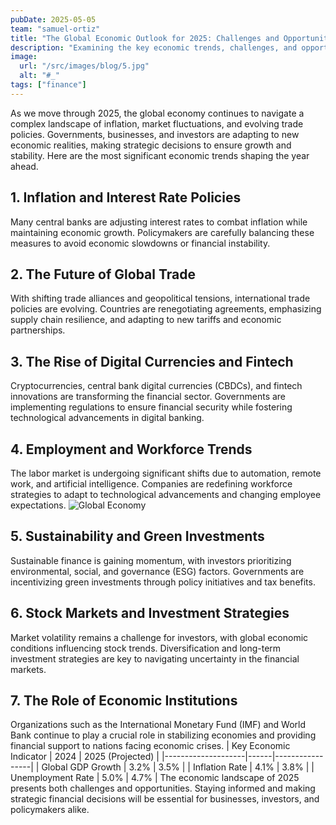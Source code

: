```yaml
---
pubDate: 2025-05-05
team: "samuel-ortiz"
title: "The Global Economic Outlook for 2025: Challenges and Opportunities"
description: "Examining the key economic trends, challenges, and opportunities shaping the global economy in 2025."
image:
  url: "/src/images/blog/5.jpg"
  alt: "#_"
tags: ["finance"]
---
```


As we move through 2025, the global economy continues to navigate a complex landscape of inflation, market fluctuations, and evolving trade policies. Governments, businesses, and investors are adapting to new economic realities, making strategic decisions to ensure growth and stability. Here are the most significant economic trends shaping the year ahead.

## 1. Inflation and Interest Rate Policies

Many central banks are adjusting interest rates to combat inflation while maintaining economic growth. Policymakers are carefully balancing these measures to avoid economic slowdowns or financial instability.

## 2. The Future of Global Trade

With shifting trade alliances and geopolitical tensions, international trade policies are evolving. Countries are renegotiating agreements, emphasizing supply chain resilience, and adapting to new tariffs and economic partnerships.

## 3. The Rise of Digital Currencies and Fintech

Cryptocurrencies, central bank digital currencies (CBDCs), and fintech innovations are transforming the financial sector. Governments are implementing regulations to ensure financial security while fostering technological advancements in digital banking.

## 4. Employment and Workforce Trends

The labor market is undergoing significant shifts due to automation, remote work, and artificial intelligence. Companies are redefining workforce strategies to adapt to technological advancements and changing employee expectations.
![Global Economy](https://images.unsplash.com/photo-1565374392016-9b2a69dc7b25?q=80&w=2664&auto=format&fit=crop&ixlib=rb-4.0.3&ixid=M3wxMjA3fDB8MHxwaG90by1wYWdlfHx8fGVufDB8fHx8fA%3D%3D)

## 5. Sustainability and Green Investments

Sustainable finance is gaining momentum, with investors prioritizing environmental, social, and governance (ESG) factors. Governments are incentivizing green investments through policy initiatives and tax benefits.

## 6. Stock Markets and Investment Strategies

Market volatility remains a challenge for investors, with global economic conditions influencing stock trends. Diversification and long-term investment strategies are key to navigating uncertainty in the financial markets.

## 7. The Role of Economic Institutions

Organizations such as the International Monetary Fund (IMF) and World Bank continue to play a crucial role in stabilizing economies and providing financial support to nations facing economic crises.
| Key Economic Indicator | 2024 | 2025 (Projected) |
|--------------------|------|-----------------|
| Global GDP Growth | 3.2% | 3.5% |
| Inflation Rate | 4.1% | 3.8% |
| Unemployment Rate | 5.0% | 4.7% |
The economic landscape of 2025 presents both challenges and opportunities. Staying informed and making strategic financial decisions will be essential for businesses, investors, and policymakers alike.
